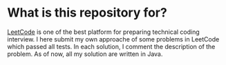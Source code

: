 # What is this repository for? #

[LeetCode](https://leetcode.com) is one of the best platform for preparing technical coding interview. I here submit my own approache of some problems in LeetCode which passed all tests. In each solution, I comment the description of the problem. As of now, all my solution are written in Java.
